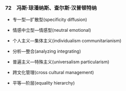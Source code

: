 ### 72　冯斯·琼潘纳斯、查尔斯·汉普顿特纳

-   专一型—扩散型(specificity diffusion)
    
-   情感中立型—情感型(neutral emotional)
    
-   个人主义—集体主义(individualism communitarianism)
    
-   分析—整合(analyzing integrating)
    
-   普遍主义—特殊主义(universalism particularism)
    
-   跨文化管理(cross cultural management)
    
-   平等—阶层(equality hierarchy)